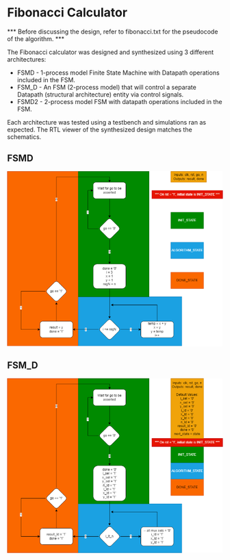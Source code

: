 # Fibonacci Calculator
*** Before discussing the design, refer to fibonacci.txt for the pseudocode of the algorithm. ***

The Fibonacci calculator was designed and synthesized using 3 different architectures:

* FSMD - 1-process model Finite State Machine with Datapath operations included in the FSM.
* FSM_D - An FSM (2-process model) that will control a separate Datapath (structural architecture) entity via control signals.
* FSMD2 - 2-process model FSM with datapath operations included in the FSM.

Each architecture was tested using a testbench and simulations ran as expected. The RTL viewer of the synthesized design matches the schematics.

## FSMD

![Screenshot](fibonacci_fsmd.png)

## FSM_D

![Screenshot](fibonacci_fsm.png)
